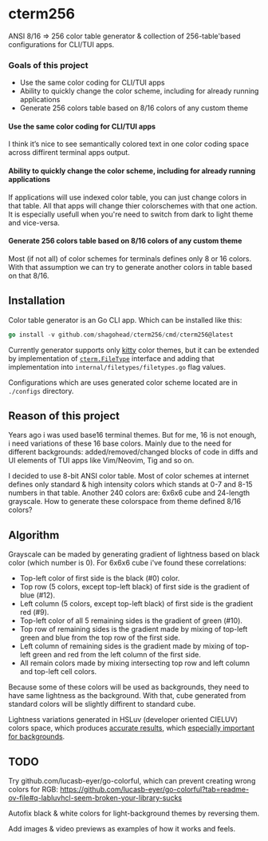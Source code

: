 cterm256
========

ANSI 8/16 => 256 color table generator & collection of 256-table'based configurations for CLI/TUI apps.

### Goals of this project
- Use the same color coding for CLI/TUI apps
- Ability to quickly change the color scheme, including for already running applications
- Generate 256 colors table based on 8/16 colors of any custom theme

#### Use the same color coding for CLI/TUI apps
I think it’s nice to see semantically colored text in one color coding space across diffirent terminal apps output.

#### Ability to quickly change the color scheme, including for already running applications
If applications will use indexed color table, you can just change colors in that table. All that apps will change thier colorschemes with that one action. It is especially usefull when you're need to switch from dark to light theme and vice-versa.

#### Generate 256 colors table based on 8/16 colors of any custom theme
Most (if not all) of color schemes for terminals defines only 8 or 16 colors. With that assumption we can try to generate another colors in table based on that 8/16.

## Installation

Color table generator is an Go CLI app. Which can be installed like this:

```go
go install -v github.com/shagohead/cterm256/cmd/cterm256@latest
```

Currently generator supports only [kitty](https://sw.kovidgoyal.net/kitty/) color themes, but it can be extended by implementation of [`cterm.FileType`](https://pkg.go.dev/github.com/shagohead/cterm256/internal/cterm#ColorScheme) interface and adding that implementation into `internal/filetypes/filetypes.go` flag values.

Configurations which are uses generated color scheme located are in `./configs` directory.

## Reason of this project

Years ago i was used base16 terminal themes. But for me, 16 is not enough, i need variations of these 16 base colors. Mainly due to the need for different backgrounds: added/removed/changed blocks of code in diffs and UI elements of TUI apps like Vim/Neovim, Tig and so on.

I decided to use 8-bit ANSI color table. Most of color schemes at internet defines only standard & high intensity colors which stands at 0-7 and 8-15 numbers in that table. Another 240 colors are: 6x6x6 cube and 24-length grayscale. How to generate these colorspace from theme defined 8/16 colors?

## Algorithm

Grayscale can be maded by generating gradient of lightness based on black color (which number is 0). For 6x6x6 cube i've found these correlations:

- Top-left color of first side is the black (#0) color.
- Top row (5 colors, except top-left black) of first side is the gradient of blue (#12).
- Left column (5 colors, except top-left black) of first side is the gradient red (#9).
- Top-left color of all 5 remaining sides is the gradient of green (#10).
- Top row of remaining sides is the gradient made by mixing of top-left green and blue from the top row of the first side.
- Left column of remaining sides is the gradient made by mixing of top-left green and red from the left column of the first side.
- All remain colors made by mixing intersecting top row and left column and top-left cell colors.

Because some of these colors will be used as backgrounds, they need to have same lightness as the background. With that, cube generated from standard colors will be slightly diffirent to standard cube.

Lightness variations generated in HSLuv (developer oriented CIELUV) colors space, which produces [accurate results](https://www.hsluv.org/comparison/), which [especially important for backgrounds](https://www.kuon.ch/post/2020-03-08-hsluv/).

## TODO
Try github.com/lucasb-eyer/go-colorful, which can prevent creating wrong colors for RGB: https://github.com/lucasb-eyer/go-colorful?tab=readme-ov-file#q-labluvhcl-seem-broken-your-library-sucks

Autofix black & white colors for light-background themes by reversing them.

Add images & video previews as examples of how it works and feels.
